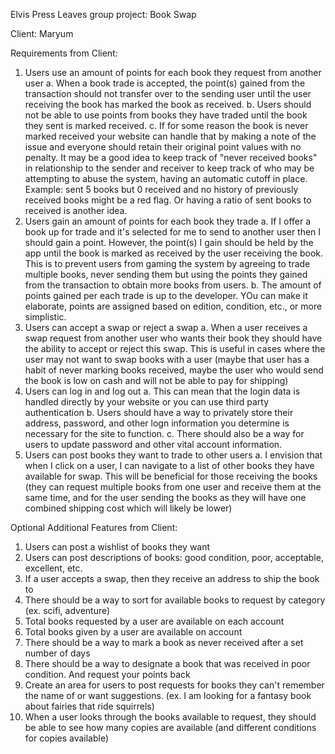 Elvis Press Leaves group project: Book Swap

Client: Maryum


Requirements from Client:
1. Users use an amount of points for each book they request from another user
    a. When a book trade is accepted, the point(s) gained from the transaction should not transfer over to the sending user until the user receiving the book has marked the book as received.
    b. Users should not be able to use points from books they have traded until the book they sent is marked received.
    c. If for some reason the book is never marked received your website can handle that by making a note of the issue and everyone should retain their original point values with no penalty. It may be a good idea to keep track of "never received books" in relationship to the sender and receiver to keep track of who may be attempting to abuse the system, having an automatic cutoff in place. Example: sent 5 books but 0 received and no history of previously received books might be a red flag.  Or having a ratio of sent books to received is another idea.
2. Users gain an amount of points for each book they trade
    a. If I offer a book up for trade and it's selected for me to send to another user then I should gain a point. However, the point(s) I gain should be held by the app until the book is marked as received by the user receiving the book.  This is to prevent users from gaming the system by agreeing to trade multiple books, never sending them but using the points they gained from the transaction to obtain more books from users.
    b. The amount of points gained per each trade is up to the developer.  YOu can make it elaborate, points are assigned based on edition, condition, etc., or more simplistic.
3. Users can accept a swap or reject a swap
    a. When a user receives a swap request from another user who wants their book they should have the ability to accept or reject this swap. This is useful in cases where the user may not want to swap books with a user (maybe that user has a habit of never marking books received, maybe the user who would send the book is low on cash and will not be able to pay for shipping)
4. Users can log in and log out
    a. This can mean that the login data is handled directly by your website or you can use third party authentication
    b. Users should have a way to privately store their address, password, and other logn information you determine is necessary for the site to function.
    c. There should also be a way for users to update password and other vital account information.
5. Users can post books they want to trade to other users
    a. I envision that when I click on a user, I can navigate to a list of other books they have available for swap. This will be beneficial for those receiving the books (they can request multiple books from one user and receive them at the same time, and for the user sending the books as they will have one combined shipping cost which will likely be lower)

Optional Additional Features from Client:
1. Users can post a wishlist of books they want
2. Users can post descriptions of books: good condition, poor, acceptable, excellent, etc.
3. If a user accepts a swap, then they receive an address to ship the book to
4. There should be a way to sort for available books to request by category (ex. scifi, adventure)
5. Total books requested by a user are available on each account
6. Total books given by a user are available on account
7. There should be a way to mark a book as never received after a set number of days
8. There should be a way to designate a book that was received in poor condition. And request your points back
9. Create an area for users to post requests for books they can't remember the name of or want suggestions. (ex. I am looking for a fantasy book about fairies that ride squirrels)
10. When a user looks through the books available to request, they should be able to see how many copies are available (and different conditions for copies available)
